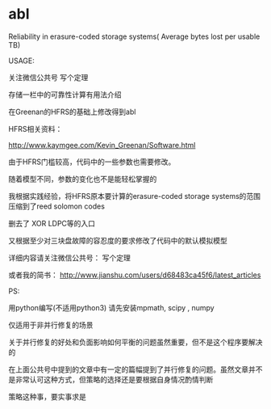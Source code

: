 # abl


Reliability in erasure-coded storage systems( Average bytes lost per usable TB)

USAGE:

关注微信公共号 写个定理

存储一栏中的可靠性计算有用法介绍


在Greenan的HFRS的基础上修改得到abl

HFRS相关资料：

http://www.kaymgee.com/Kevin_Greenan/Software.html

由于HFRS门槛较高，代码中的一些参数也需要修改。

随着模型不同，参数的变化也不是能轻松掌握的

我根据实践经验，将HFRS原本要计算的erasure-coded storage systems的范围压缩到了reed solomon codes

删去了 XOR LDPC等的入口

又根据至少对三块盘故障的容忍度的要求修改了代码中的默认模拟模型

详细内容请关注微信公共号： 写个定理

或者我的简书： http://www.jianshu.com/users/d68483ca45f6/latest_articles

PS:

用python编写(不适用python3)   请先安装mpmath, scipy , numpy


仅适用于非并行修复的场景

关于并行修复的好处和负面影响如何平衡的问题虽然重要，但不是这个程序要解决的

在上面公共号中提到的文章中有一定的篇幅提到了并行修复的问题。虽然文章并不是非常认可这种方式，但策略的选择还是要根据自身情况酌情判断

策略这种事，要实事求是



